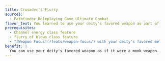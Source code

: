 ```yaml
---
title: Crusader's Flurry
sources:
  - Pathfinder Roleplaying Game Ultimate Combat
flavor_text: You learned to use your deity's favored weapon as part of your martial arts form.
prerequisites:
  - Channel energy class feature
  - flurry of blows class feature
  - "[Weapon Focus](/feats/weapon-focus/) with your deity's favored melee weapon"
benefit: |
  You can use your deity's favored weapon as if it were a monk weapon.
---
```


